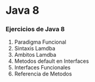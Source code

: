 # Java 8
<h3>Ejercicios de Java 8</h3>
<ol>
<li>Paradigma Funcional</li>
<li>Sintaxis Lamdba</li>
<li>Ambitos Lamdba</li>
<li>Metodos default en Interfaces</li>
<li>Interfaces Funcionales</li>
<li>Referencia de Metodos</li>
</ol>
